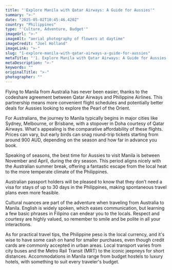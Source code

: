 ```yaml
---
title: "'Explore Manila with Qatar Airways: A Guide for Aussies'"
summary: ">-"
date: "2025-05-02T10:45:46.420Z"
country: "Philippines"
type: "'Culture, Adventure, Budget'"
imageUrl: ">-"
imageAlt: "aerial photography of flowers at daytime"
imageCredit: "Joel Holland"
imageLink: ">-"
slug: "1-explore-manila-with-qatar-airways-a-guide-for-aussies"
metaTitle: "'1. Explore Manila with Qatar Airways: A Guide for Aussies'"
metaDescription: ">-"
keywords: ""
originalTitle: ">-"
photographer: ""
---
```


Flying to Manila from Australia has never been easier, thanks to the codeshare agreement between Qatar Airways and Philippine Airlines. This partnership means more convenient flight schedules and potentially better deals for Aussies looking to explore the Pearl of the Orient. 

For Australians, the journey to Manila typically begins in major cities like Sydney, Melbourne, or Brisbane, with a stopover in Doha courtesy of Qatar Airways. What's appealing is the comparative affordability of these flights. Prices can vary, but early birds can snag round-trip tickets starting from around 900 AUD, depending on the season and how far in advance you book.

Speaking of seasons, the best time for Aussies to visit Manila is between November and April, during the dry season. This period aligns nicely with the Australian summer break, offering a fantastic escape from the local heat to the more temperate climate of the Philippines.

Australian passport holders will be pleased to know that they don’t need a visa for stays of up to 30 days in the Philippines, making spontaneous travel plans even more feasible.

Cultural nuances are part of the adventure when traveling from Australia to Manila. English is widely spoken, which eases communication, but learning a few basic phrases in Filipino can endear you to the locals. Respect and courtesy are highly valued, so remember to smile and be polite in all your interactions.

As for practical travel tips, the Philippine peso is the local currency, and it's wise to have some cash on hand for smaller purchases, even though credit cards are commonly accepted in urban areas. Local transport varies from city buses and the Metro Rail Transit (MRT) to the iconic jeepneys for short distances. Accommodations in Manila range from budget hostels to luxury hotels, with something to suit every traveler's budget.
